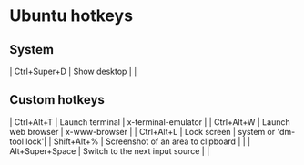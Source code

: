 # Ubuntu hotkeys


## System

| Ctrl+Super+D | Show desktop | |

## Custom hotkeys

| Ctrl+Alt+T | Launch terminal | x-terminal-emulator |
| Ctrl+Alt+W | Launch web browser | x-www-browser |
| Ctrl+Alt+L | Lock screen | system or 'dm-tool lock'|
| Shift+Alt+% | Screenshot of an area to clipboard | |
| Alt+Super+Space | Switch to the next input source | |

